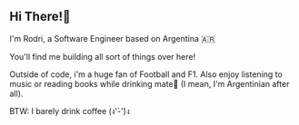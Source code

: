 ## Hi There!🧉
I'm Rodri, a Software Engineer based on Argentina 🇦🇷

You'll find me building all sort of things over here!

Outside of code, i'm a huge fan of Football and F1. Also enjoy listening to music or reading books while drinking mate🧉 (I mean, I'm Argentinian after all).

BTW: I barely drink coffee (ง'̀-'́)ง

